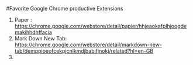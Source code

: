 #Favorite Google Chrome productive Extensions

1. Paper : https://chrome.google.com/webstore/detail/papier/hhjeaokafplhjoogdemakihhdhffacia
2. Mark Down New Tab: https://chrome.google.com/webstore/detail/markdown-new-tab/demppioeofcekpjcnlkmdjbabifjnokj/related?hl=en-GB
3. 
